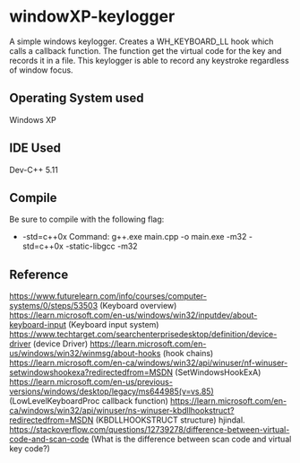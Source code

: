 # windowXP-keylogger
A simple windows keylogger. Creates a WH_KEYBOARD_LL hook which calls a callback function. The function get the virtual code for the key and records it in a file. This keylogger is able to record any keystroke regardless of window focus.

## Operating System used
Windows XP 

## IDE Used
Dev-C++ 5.11

## Compile
Be sure to compile with the following flag: 
* -std=c++0x
Command: g++.exe main.cpp -o main.exe -m32 -std=c++0x -static-libgcc -m32


## Reference
https://www.futurelearn.com/info/courses/computer-systems/0/steps/53503 (Keyboard overview)
https://learn.microsoft.com/en-us/windows/win32/inputdev/about-keyboard-input (Keyboard input system)
https://www.techtarget.com/searchenterprisedesktop/definition/device-driver (device Driver)
https://learn.microsoft.com/en-us/windows/win32/winmsg/about-hooks (hook chains)
https://learn.microsoft.com/en-ca/windows/win32/api/winuser/nf-winuser-setwindowshookexa?redirectedfrom=MSDN (SetWindowsHookExA)
https://learn.microsoft.com/en-us/previous-versions/windows/desktop/legacy/ms644985(v=vs.85) (LowLevelKeyboardProc callback function)
https://learn.microsoft.com/en-ca/windows/win32/api/winuser/ns-winuser-kbdllhookstruct?redirectedfrom=MSDN (KBDLLHOOKSTRUCT structure)
hjindal. https://stackoverflow.com/questions/12739278/difference-between-virtual-code-and-scan-code (What is the difference between scan code and virtual key code?)